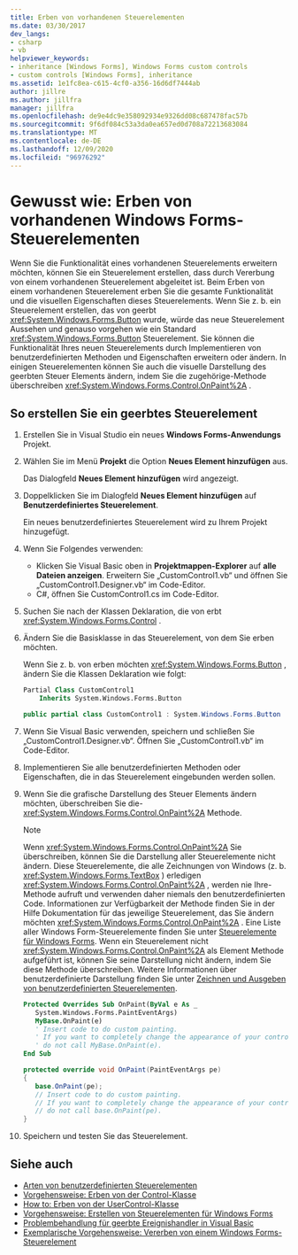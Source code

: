 ```yaml
---
title: Erben von vorhandenen Steuerelementen
ms.date: 03/30/2017
dev_langs:
- csharp
- vb
helpviewer_keywords:
- inheritance [Windows Forms], Windows Forms custom controls
- custom controls [Windows Forms], inheritance
ms.assetid: 1e1fc8ea-c615-4cf0-a356-16d6df7444ab
author: jillre
ms.author: jillfra
manager: jillfra
ms.openlocfilehash: de9e4dc9e358092934e9326dd08c687478fac57b
ms.sourcegitcommit: 9f6df084c53a3da0ea657ed0d708a72213683084
ms.translationtype: MT
ms.contentlocale: de-DE
ms.lasthandoff: 12/09/2020
ms.locfileid: "96976292"
---
```

# <a name="how-to-inherit-from-existing-windows-forms-controls"></a>Gewusst wie: Erben von vorhandenen Windows Forms-Steuerelementen

Wenn Sie die Funktionalität eines vorhandenen Steuerelements erweitern möchten, können Sie ein Steuerelement erstellen, dass durch Vererbung von einem vorhandenen Steuerelement abgeleitet ist. Beim Erben von einem vorhandenen Steuerelement erben Sie die gesamte Funktionalität und die visuellen Eigenschaften dieses Steuerelements. Wenn Sie z. b. ein Steuerelement erstellen, das von geerbt <xref:System.Windows.Forms.Button> wurde, würde das neue Steuerelement Aussehen und genauso vorgehen wie ein Standard <xref:System.Windows.Forms.Button> Steuerelement. Sie können die Funktionalität Ihres neuen Steuerelements durch Implementieren von benutzerdefinierten Methoden und Eigenschaften erweitern oder ändern. In einigen Steuerelementen können Sie auch die visuelle Darstellung des geerbten Steuer Elements ändern, indem Sie die zugehörige-Methode überschreiben <xref:System.Windows.Forms.Control.OnPaint%2A> .

## <a name="to-create-an-inherited-control"></a>So erstellen Sie ein geerbtes Steuerelement

1. Erstellen Sie in Visual Studio ein neues **Windows Forms-Anwendungs** Projekt.

1. Wählen Sie im Menü **Projekt** die Option **Neues Element hinzufügen** aus.

    Das Dialogfeld **Neues Element hinzufügen** wird angezeigt.

1. Doppelklicken Sie im Dialogfeld **Neues Element hinzufügen** auf **Benutzerdefiniertes Steuerelement**.

    Ein neues benutzerdefiniertes Steuerelement wird zu Ihrem Projekt hinzugefügt.

1. Wenn Sie Folgendes verwenden:

    - Klicken Sie Visual Basic oben in **Projektmappen-Explorer** auf **alle Dateien anzeigen**. Erweitern Sie „CustomControl1.vb“ und öffnen Sie „CustomControl1.Designer.vb“ im Code-Editor.
    - C#, öffnen Sie CustomControl1.cs im Code-Editor.

1. Suchen Sie nach der Klassen Deklaration, die von erbt <xref:System.Windows.Forms.Control> .

1. Ändern Sie die Basisklasse in das Steuerelement, von dem Sie erben möchten.

     Wenn Sie z. b. von erben möchten <xref:System.Windows.Forms.Button> , ändern Sie die Klassen Deklaration wie folgt:

    ```vb
    Partial Class CustomControl1
        Inherits System.Windows.Forms.Button
    ```

    ```csharp
    public partial class CustomControl1 : System.Windows.Forms.Button
    ```

1. Wenn Sie Visual Basic verwenden, speichern und schließen Sie „CustomControl1.Designer.vb“. Öffnen Sie „CustomControl1.vb“ im Code-Editor.

1. Implementieren Sie alle benutzerdefinierten Methoden oder Eigenschaften, die in das Steuerelement eingebunden werden sollen.

1. Wenn Sie die grafische Darstellung des Steuer Elements ändern möchten, überschreiben Sie die- <xref:System.Windows.Forms.Control.OnPaint%2A> Methode.

    > [!NOTE]
    > Wenn <xref:System.Windows.Forms.Control.OnPaint%2A> Sie überschreiben, können Sie die Darstellung aller Steuerelemente nicht ändern. Diese Steuerelemente, die alle Zeichnungen von Windows (z. b. <xref:System.Windows.Forms.TextBox> ) erledigen <xref:System.Windows.Forms.Control.OnPaint%2A> , werden nie Ihre-Methode aufruft und verwenden daher niemals den benutzerdefinierten Code. Informationen zur Verfügbarkeit der Methode finden Sie in der Hilfe Dokumentation für das jeweilige Steuerelement, das Sie ändern möchten <xref:System.Windows.Forms.Control.OnPaint%2A> . Eine Liste aller Windows Form-Steuerelemente finden Sie unter [Steuerelemente für Windows Forms](controls-to-use-on-windows-forms.md). Wenn ein Steuerelement nicht <xref:System.Windows.Forms.Control.OnPaint%2A> als Element Methode aufgeführt ist, können Sie seine Darstellung nicht ändern, indem Sie diese Methode überschreiben. Weitere Informationen über benutzerdefinierte Darstellung finden Sie unter [Zeichnen und Ausgeben von benutzerdefinierten Steuerelementen](custom-control-painting-and-rendering.md).

    ```vb
    Protected Overrides Sub OnPaint(ByVal e As _
       System.Windows.Forms.PaintEventArgs)
       MyBase.OnPaint(e)
       ' Insert code to do custom painting.
       ' If you want to completely change the appearance of your control,
       ' do not call MyBase.OnPaint(e).
    End Sub
    ```

    ```csharp
    protected override void OnPaint(PaintEventArgs pe)
    {
       base.OnPaint(pe);
       // Insert code to do custom painting.
       // If you want to completely change the appearance of your control,
       // do not call base.OnPaint(pe).
    }
    ```

1. Speichern und testen Sie das Steuerelement.

## <a name="see-also"></a>Siehe auch

- [Arten von benutzerdefinierten Steuerelementen](varieties-of-custom-controls.md)
- [Vorgehensweise: Erben von der Control-Klasse](how-to-inherit-from-the-control-class.md)
- [How to: Erben von der UserControl-Klasse](how-to-inherit-from-the-usercontrol-class.md)
- [Vorgehensweise: Erstellen von Steuerelementen für Windows Forms](how-to-author-controls-for-windows-forms.md)
- [Problembehandlung für geerbte Ereignishandler in Visual Basic](/dotnet/visual-basic/programming-guide/language-features/events/troubleshooting-inherited-event-handlers)
- [Exemplarische Vorgehensweise: Vererben von einem Windows Forms-Steuerelement](walkthrough-inheriting-from-a-windows-forms-control-with-visual-csharp.md)
